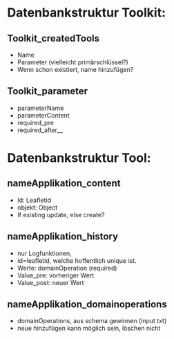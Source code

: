 # Datenbankstruktur Toolkit:
## Toolkit_createdTools
- Name
- Parameter (vielleicht primärschlüssel?)
- Wenn schon existiert, name hinzufügen?
## __Toolkit_parameter__
- parameterName
- parameterContent
- required_pre
- required_after__
# Datenbankstruktur Tool:
## nameApplikation_content
- Id: Leafletid
- objekt: Object
- If existing update, else create?
## nameApplikation_history
- nur Logfunktionen, 
- id=leafletid, welche hoffentlich unique ist.
- Werte: domainOperation (required)
- Value_pre: vorheriger Wert
- Value_post: neuer Wert
## nameApplikation_domainoperations
- domainOperations, aus schema gewinnen (input txt)
- neue hinzufügen kann möglich sein, löschen nicht
